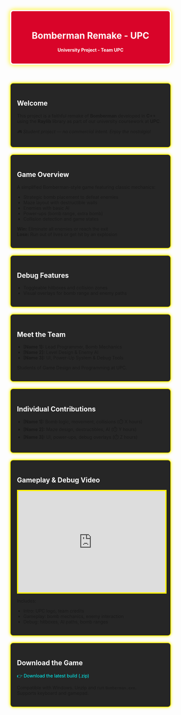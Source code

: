 <!DOCTYPE html>
<html lang="en">
<head>
  <meta charset="UTF-8">
  <meta name="viewport" content="width=device-width, initial-scale=1.0">
  <title>Bomberman Remake - UPC</title>
  <style>
    @import url('https://fonts.googleapis.com/css2?family=Press+Start+2P&display=swap');

    body {
      font-family: 'Press Start 2P', cursive;
      background-color: #111;
      color: #fff200;
      margin: 0;
      padding: 20px;
      background-image: url('https://i.imgur.com/5r1e0Cz.png');
      background-size: cover;
      background-repeat: no-repeat;
      background-attachment: fixed;
    }

    header {
      background-color: #d90429;
      color: white;
      padding: 20px;
      text-align: center;
      border-radius: 10px;
      border: 4px solid #fff;
      box-shadow: 0px 0px 15px #fff200;
    }

    section {
      background: rgba(0, 0, 0, 0.85);
      padding: 20px;
      margin-top: 20px;
      border-radius: 10px;
      border: 2px solid #fff200;
      box-shadow: 0px 0px 10px #fff200;
    }

    h1, h2 {
      color: #ffffff;
    }

    ul {
      list-style-type: square;
      padding-left: 20px;
    }

    a {
      color: #00ffff;
      text-decoration: none;
    }

    a:hover {
      text-decoration: underline;
    }

    iframe {
      width: 100%;
      max-width: 560px;
      height: 315px;
      display: block;
      margin: 0 auto;
      border: 4px solid #fff200;
    }
  </style>
</head>
<body>
  <header>
    <h1>Bomberman Remake - UPC</h1>
    <p><strong>University Project - Team UPC</strong></p>
  </header>

  <section>
    <h2>Welcome</h2>
    <p>This project is a faithful remake of <strong>Bomberman</strong> developed in <strong>C++</strong> using the <strong>Raylib</strong> library as part of our university coursework at <strong>UPC</strong>.</p>
    <p><em>🎮 Student project — no commercial intent. Enjoy the nostalgia!</em></p>
  </section>

  <section>
    <h2>Game Overview</h2>
    <p>A simplified Bomberman-style game featuring classic mechanics:</p>
    <ul>
      <li>Strategic bomb placement to defeat enemies</li>
      <li>Maze layout with destructible walls</li>
      <li>Enemies with basic AI</li>
      <li>Power-ups (bomb range, extra bomb)</li>
      <li>Collision detection and game states</li>
    </ul>
    <p><strong>Win:</strong> Eliminate all enemies or reach the exit<br>
       <strong>Lose:</strong> Run out of lives or get hit by an explosion</p>
  </section>

  <section>
    <h2>Debug Features</h2>
    <ul>
      <li>Toggleable hitboxes and collision zones</li>
      <li>Visual overlays for bomb range and enemy paths</li>
    </ul>
  </section>

  <section>
    <h2>Meet the Team</h2>
    <ul>
      <li><strong>[Name 1]:</strong> Lead Programmer, Bomb Mechanics</li>
      <li><strong>[Name 2]:</strong> Level Design & Enemy AI</li>
      <li><strong>[Name 3]:</strong> UI, Power-Up System & Debug Tools</li>
    </ul>
    <p>Students of Game Design and Programming at UPC.</p>
  </section>

  <section>
    <h2>Individual Contributions</h2>
    <ul>
      <li><strong>[Name 1]:</strong> Bomb logic, movement, collisions (⏱️ X hours)</li>
      <li><strong>[Name 2]:</strong> Maze design, destructibles, AI (⏱️ Y hours)</li>
      <li><strong>[Name 3]:</strong> UI, power-ups, debug overlays (⏱️ Z hours)</li>
    </ul>
  </section>

  <section>
    <h2>Gameplay & Debug Video</h2>
    <iframe src="https://www.youtube.com/embed/YOUR_VIDEO_ID" allowfullscreen></iframe>
    <p>Includes:</p>
    <ul>
      <li>Intro: UPC logo, team credits</li>
      <li>Gameplay: bomb mechanics, enemy interaction</li>
      <li>Debug: hitboxes, AI paths, bomb ranges</li>
    </ul>
  </section>

  <section>
    <h2>Download the Game</h2>
    <p><a href="ENLACE_A_TU_ZIP">👉 Download the latest build (.zip)</a></p>
    <p>Compatible with Windows. Unzip and run <code>Bomberman.exe</code>.<br>
    Supports keyboard and gamepad.</p>
  </section>
</body>
</html>
